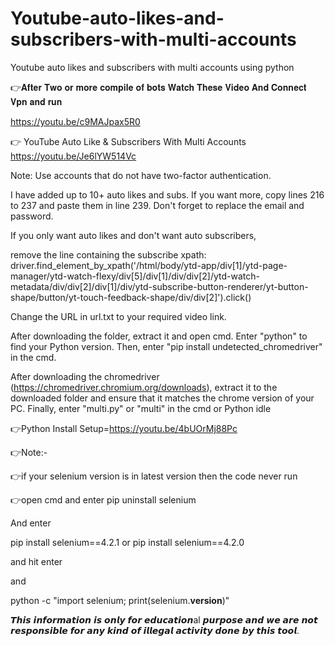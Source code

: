 # Youtube-auto-likes-and-subscribers-with-multi-accounts
Youtube auto likes and subscribers with multi accounts using python

👉𝐀𝐟𝐭𝐞𝐫 𝐓𝐰𝐨 𝐨𝐫 𝐦𝐨𝐫𝐞 𝐜𝐨𝐦𝐩𝐢𝐥𝐞 𝐨𝐟 𝐛𝐨𝐭𝐬 𝐖𝐚𝐭𝐜𝐡 𝐓𝐡𝐞𝐬𝐞 𝐕𝐢𝐝𝐞𝐨 𝐀𝐧𝐝 𝐂𝐨𝐧𝐧𝐞𝐜𝐭 𝐕𝐩𝐧 𝐚𝐧𝐝 𝐫𝐮𝐧

https://youtu.be/c9MAJpax5R0

👉 YouTube Auto Like & Subscribers With Multi Accounts
https://youtu.be/Je6lYW514Vc

Note: Use accounts that do not have two-factor authentication.

I have added up to 10+ auto likes and subs. If you want more, copy lines 216 to 237 and paste them in line 239. Don't forget to replace the email and password.


If you only want auto likes and don't want auto subscribers, 

remove the line containing the subscribe xpath: driver.find_element_by_xpath('/html/body/ytd-app/div[1]/ytd-page-manager/ytd-watch-flexy/div[5]/div[1]/div/div[2]/ytd-watch-metadata/div/div[2]/div[1]/div/ytd-subscribe-button-renderer/yt-button-shape/button/yt-touch-feedback-shape/div/div[2]').click()

Change the URL in url.txt to your required video link.

After downloading the folder, extract it and open cmd. Enter "python" to find your Python version. Then, enter "pip install undetected_chromedriver" in the cmd.

After downloading the chromedriver (https://chromedriver.chromium.org/downloads), extract it to the downloaded folder and ensure that it matches the chrome version of your PC. Finally, enter "multi.py" or "multi" in the cmd or Python idle

👉Python Install Setup=https://youtu.be/4bUOrMj88Pc

👉Note:-

👉if your selenium version is in latest version then 
the code never run 

👉open cmd and enter pip uninstall selenium

And enter 

pip install selenium==4.2.1
or
pip install selenium==4.2.0

and hit enter 

and 

python -c "import selenium; print(selenium.__version__)"
<to check the current version of selenium>

𝙏𝙝𝙞𝙨 𝙞𝙣𝙛𝙤𝙧𝙢𝙖𝙩𝙞𝙤𝙣 𝙞𝙨 𝙤𝙣𝙡𝙮 𝙛𝙤𝙧 𝙚𝙙𝙪𝙘𝙖𝙩𝙞𝙤𝙣al 𝙥𝙪𝙧𝙥𝙤𝙨𝙚 𝙖𝙣𝙙 𝙬𝙚 𝙖𝙧𝙚 𝙣𝙤𝙩 𝙧𝙚𝙨𝙥𝙤𝙣𝙨𝙞𝙗𝙡𝙚 𝙛𝙤𝙧 𝙖𝙣𝙮 𝙠𝙞𝙣𝙙 𝙤𝙛 𝙞𝙡𝙡𝙚𝙜𝙖𝙡 𝙖𝙘𝙩𝙞𝙫𝙞𝙩𝙮 𝙙𝙤𝙣𝙚 𝙗𝙮 𝙩𝙝𝙞𝙨 𝙩𝙤𝙤𝙡.
